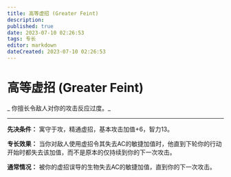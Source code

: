 ```yaml
---
title: 高等虚招 (Greater Feint)
description: 
published: true
date: 2023-07-10 02:26:53
tags: 专长
editor: markdown
dateCreated: 2023-07-10 02:26:53
---
```


# 高等虚招 (Greater Feint)

_ 你擅长令敌人对你的攻击反应过度。_

* * *

**先决条件：** 寓守于攻，精通虚招，基本攻击加值+6，智力13。

**专长效果：** 当你对敌人使用虚招令其失去AC的敏捷加值时，他直到下轮你的行动开始时都失去该加值，而不是原本的仅持续到你的下一次攻击。

**通常情况：** 被你的虚招误导的生物失去AC的敏捷加值，直到你的下一次攻击。

